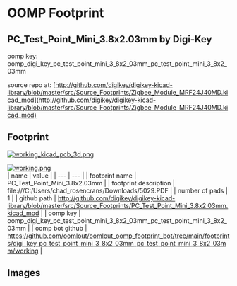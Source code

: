 # OOMP Footprint  
## PC_Test_Point_Mini_3.8x2.03mm  by Digi-Key  
  
oomp key: oomp_digi_key_pc_test_point_mini_3_8x2_03mm_pc_test_point_mini_3_8x2_03mm  
  
source repo at: [http://github.com/digikey/digikey-kicad-library/blob/master/src/Source_Footprints/Zigbee_Module_MRF24J40MD.kicad_mod](http://github.com/digikey/digikey-kicad-library/blob/master/src/Source_Footprints/Zigbee_Module_MRF24J40MD.kicad_mod)  
## Footprint  
  
[![working_kicad_pcb_3d.png](working_kicad_pcb_3d_600.png)](working_kicad_pcb_3d.png)  
  
[![working.png](working_600.png)](working.png)  
| name | value | 
| --- | --- | 
| footprint name | PC_Test_Point_Mini_3.8x2.03mm | 
| footprint description | file:///C:/Users/chad_rosencrans/Downloads/5029.PDF | 
| number of pads | 1 | 
| github path | http://github.com/digikey/digikey-kicad-library/blob/master/src/Source_Footprints/PC_Test_Point_Mini_3.8x2.03mm.kicad_mod | 
| oomp key | oomp_digi_key_pc_test_point_mini_3_8x2_03mm_pc_test_point_mini_3_8x2_03mm | 
| oomp bot github | https://github.com/oomlout/oomlout_oomp_footprint_bot/tree/main/footprints/digi_key_pc_test_point_mini_3_8x2_03mm_pc_test_point_mini_3_8x2_03mm/working | 
## Images  
